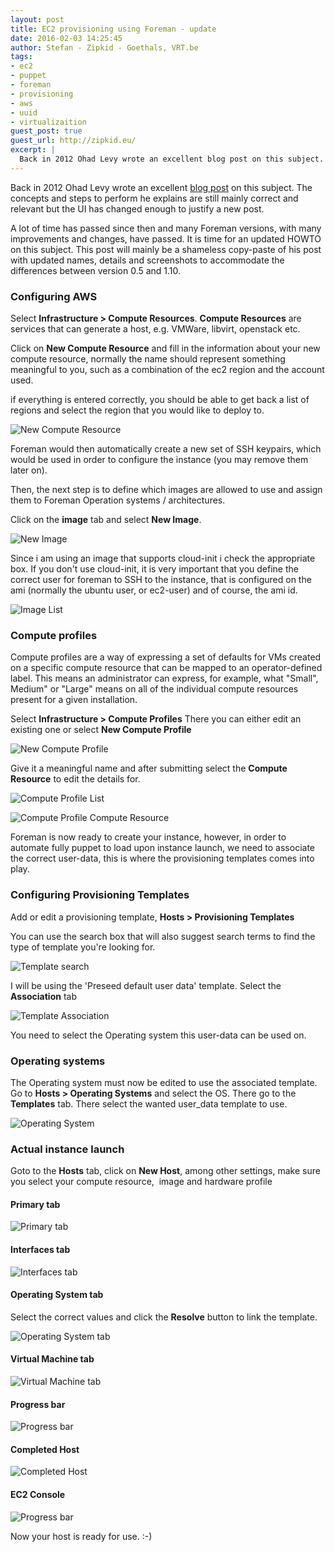 ```yaml
---
layout: post
title: EC2 provisioning using Foreman - update
date: 2016-02-03 14:25:45
author: Stefan - Zipkid - Goethals, VRT.be
tags:
- ec2
- puppet
- foreman
- provisioning
- aws
- uuid
- virtualizaition
guest_post: true
guest_url: http://zipkid.eu/
excerpt: |
  Back in 2012 Ohad Levy wrote an excellent blog post on this subject. The concepts and steps to perform he explains are still mainly correct and relevant but the UI has changed enough to justify a new post. A lot of time has passed since then and many Foreman versions, with many improvements and changes, have passed. It is time for an updated HOWTO on this subject. This post will mainly be a shameless copy-paste of his post with updated names, details and screenshots to accommodate the differences between version 0.5 and 1.10.
---
```


Back in 2012 Ohad Levy wrote an excellent [blog post](http://theforeman.org/2012/05/ec2-provisioning-using-foreman.html) on this subject. The concepts and steps to perform he explains are still mainly correct and relevant but the UI has changed enough to justify a new post.

A lot of time has passed since then and many Foreman versions, with many improvements and changes, have passed.
It is time for an updated HOWTO on this subject. This post will mainly be a shameless copy-paste of his post with updated names, details and screenshots to accommodate the differences between version 0.5 and 1.10.

### Configuring AWS

Select **Infrastructure &gt; Compute Resources**. **Compute Resources** are services that can generate a host, e.g.
VMWare, libvirt, openstack etc.

Click on **New Compute Resource** and fill in the information about your
new compute resource, normally the name should represent something
meaningful to you, such as a combination of the ec2 region and the
account used.

if everything is entered correctly, you should be able to get back a
list of regions and select the region that you would like to deploy
to.

![New Compute Resource](/static/images/blog_images/2016-02-03-ec2-provisioning-using-foreman-update/Screenshot_2016-02-03_15.06.41.png)

Foreman would then automatically create a new set of SSH keypairs, which
would be used in order to configure the instance (you may remove them
later on).

Then, the next step is to define which images are allowed to use and
assign them to Foreman Operation systems / architectures.

Click on the **image** tab and select **New Image**.

![New Image](/static/images/blog_images/2016-02-03-ec2-provisioning-using-foreman-update/Screenshot_2016-02-03_15.08.23.png)

Since i am using an image that supports cloud-init i check the appropriate
box. If you don't use cloud-init, it is very important that you define
the correct user for foreman to SSH to the instance, that is configured
on the ami (normally the ubuntu user, or ec2-user) and of course, the ami id.


![Image List](/static/images/blog_images/2016-02-03-ec2-provisioning-using-foreman-update/Screenshot_2016-02-03_15.09.31.png)

### Compute profiles

Compute profiles are a way of expressing a set of defaults for VMs created on a specific compute resource that can be mapped to an operator-defined label. This means an administrator can express, for example, what "Small", Medium" or "Large" means on all of the individual compute resources present for a given installation.

Select **Infrastructure &gt; Compute Profiles** There you can either edit an existing one or select
**New Compute Profile**

![New Compute Profile](/static/images/blog_images/2016-02-03-ec2-provisioning-using-foreman-update/Screenshot_2016-02-03_15.12.16.png)

Give it a meaningful name and after submitting select the **Compute Resource** to edit the details for.

![Compute Profile List](/static/images/blog_images/2016-02-03-ec2-provisioning-using-foreman-update/Screenshot_2016-02-03_15.12.29.png)

![Compute Profile Compute Resource](/static/images/blog_images/2016-02-03-ec2-provisioning-using-foreman-update/Screenshot_2016-02-03_15.12.50.png)

Foreman is now ready to create your instance, however, in order to
automate fully puppet to load upon instance launch, we need to associate
the correct user-data, this is where the provisioning templates
comes into play.

### Configuring Provisioning Templates

Add or edit a provisioning template, **Hosts &gt; Provisioning Templates**

You can use the search box that will also suggest search terms to find the type
of template you're looking for.

![Template search](/static/images/blog_images/2016-02-03-ec2-provisioning-using-foreman-update/Screenshot_2016-02-03_15.13.41.png)

I will be using the 'Preseed default user data' template. Select the
**Association** tab

![Template Association](/static/images/blog_images/2016-02-03-ec2-provisioning-using-foreman-update/Screenshot_2016-02-03_15.14.19.png)

You need to select the Operating system this user-data can be used on.

### Operating systems

The Operating system must now be edited to use the associated template.
Go to **Hosts &gt; Operating Systems** and select the OS. There go to the
**Templates** tab. There select the wanted user_data template to use.

![Operating System](/static/images/blog_images/2016-02-03-ec2-provisioning-using-foreman-update/Screenshot_2016-02-03_15.15.19.png)

### Actual instance launch

Goto to the **Hosts** tab, click on **New Host**, among other settings,
make sure you select your compute resource,  image and hardware profile

#### Primary tab

![Primary tab](/static/images/blog_images/2016-02-03-ec2-provisioning-using-foreman-update/Screenshot_2016-02-03_15.17.36.png)

#### Interfaces tab

![Interfaces tab](/static/images/blog_images/2016-02-03-ec2-provisioning-using-foreman-update/Screenshot_2016-02-03_15.18.06.png)

#### Operating System tab

Select the correct values and click the **Resolve** button to link the template.

![Operating System tab](/static/images/blog_images/2016-02-03-ec2-provisioning-using-foreman-update/Screenshot_2016-02-03_15.18.25.png)

#### Virtual Machine tab

![Virtual Machine tab](/static/images/blog_images/2016-02-03-ec2-provisioning-using-foreman-update/Screenshot_2016-02-03_15.20.54.png)

#### Progress bar

![Progress bar](/static/images/blog_images/2016-02-03-ec2-provisioning-using-foreman-update/Screenshot_2016-02-03_15.21.58.png)

#### Completed Host

![Completed Host](/static/images/blog_images/2016-02-03-ec2-provisioning-using-foreman-update/Screenshot_2016-02-03_15.22.14.png)

#### EC2 Console

![Progress bar](/static/images/blog_images/2016-02-03-ec2-provisioning-using-foreman-update/Screenshot_2016-02-03_15.31.02.png)

Now your host is ready for use. :-)
